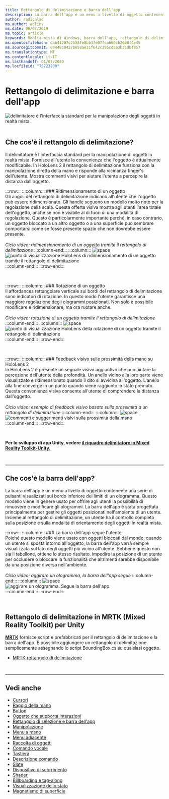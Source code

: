 ```yaml
---
title: Rettangolo di delimitazione e barra dell'app
description: La barra dell'app è un menu a livello di oggetto contenente una serie di pulsanti visualizzati sul bordo inferiore dei limiti di un ologramma.
author: radicalad
ms.author: adlinv
ms.date: 06/07/2019
ms.topic: article
keywords: Realtà mista di Windows, barra dell'app, rettangolo di delimitazione
ms.openlocfilehash: dab41207c2558fe8bb3fe07fca666cb2668f4e45
ms.sourcegitcommit: 6844930427b658ae31f642c395cd8a3b3cdbf857
ms.translationtype: MT
ms.contentlocale: it-IT
ms.lasthandoff: 01/07/2020
ms.locfileid: "75723200"
---
```

# <a name="bounding-box-and-app-bar"></a>Rettangolo di delimitazione e barra dell'app
![delimitatore è l'interfaccia standard per la manipolazione degli oggetti in realtà mista.](images/UX/UX_Hero_BoundingBox.jpg)<br>
<br>

## <a name="what-is-the-bounding-box"></a>Che cos'è il rettangolo di delimitazione?

Il delimitatore è l'interfaccia standard per la manipolazione di oggetti in realtà mista. Fornisce all'utente la convenienza che l'oggetto è attualmente modificabile. In HoloLens 2 il rettangolo di delimitazione funziona con la manipolazione diretta della mano e risponde alla vicinanza finger's dell'utente. Mostra commenti visivi per aiutare l'utente a percepire la distanza dall'oggetto.

:::row:::
    :::column:::
        ### <a name="scaling-an-objectbr"></a>Ridimensionamento di un oggetto<br>
        Gli angoli del rettangolo di delimitazione indicano all'utente che l'oggetto può essere ridimensionato. Gli handle seguono un modello molto noto per la regolazione della scala. Questa offerta visiva mostra agli utenti l'area totale dell'oggetto, anche se non è visibile al di fuori di una modalità di regolazione. Questo è particolarmente importante perché, in caso contrario, un oggetto bloccato a un altro oggetto o a una superficie può sembrare comportarsi come se fosse presente spazio che non dovrebbe essere presente.<br>
        <br>
        *Ciclo video: ridimensionamento di un oggetto tramite il rettangolo di delimitazione*
    :::column-end:::
        :::column:::
        ![space](images/spacer-20x582.png)<br>
       ![punto di visualizzazione HoloLens di ridimensionamento di un oggetto tramite il rettangolo di delimitazione](images/HoloLens2_BoundingBox.gif)<br>
    :::column-end:::
:::row-end:::

<br>

:::row:::
    :::column:::
        ### <a name="rotating-an-objectbr"></a>Rotazione di un oggetto<br>
        Il affordances rettangolare verticale sui bordi del rettangolo di delimitazione sono indicatori di rotazione. In questo modo l'utente garantisce una maggiore regolazione degli ologrammi posizionati. Non solo è possibile modificare e ridimensionare, ma ora ruotare anche.<br>
        <br>
        *Ciclo video: rotazione di un oggetto tramite il rettangolo di delimitazione*
    :::column-end:::
        :::column:::
        ![space](images/spacer-20x582.png)<br>
       ![punto di visualizzazione HoloLens della rotazione di un oggetto tramite il rettangolo di delimitazione](images/HoloLens2_BoundingBox_Rotate.gif)<br>
    :::column-end:::
:::row-end:::

<br>

:::row:::
    :::column:::
        ### <a name="visual-feedback-on-hand-proximity-on-hololens-2br"></a>Feedback visivo sulle prossimità della mano su HoloLens 2<br>
        In HoloLens 2 è presente un segnale visivo aggiuntivo che può aiutare la percezione dell'utente della profondità. Un anello vicino alla loro parte viene visualizzato e ridimensionato quando il dito si avvicina all'oggetto. L'anello alla fine converge in un punto quando viene raggiunto lo stato premuto. Questa convenienza visiva consente all'utente di comprendere la distanza dall'oggetto.<br>
        <br>
        *Ciclo video: esempio di feedback visivo basato sulla prossimità a un rettangolo di delimitazione*
    :::column-end:::
        :::column:::
        ![space](images/spacer-20x582.png)<br>
       ![commenti e suggerimenti visivi sulla prossimità della mano](images/HoloLens2_Proximity.gif)<br>
    :::column-end:::
:::row-end:::

<br>

**Per lo sviluppo di app Unity, vedere [il riquadro delimitatore in Mixed Reality Toolkit-Unity.](https://microsoft.github.io/MixedRealityToolkit-Unity/Documentation/README_BoundingBox.html)**

<br>

---

## <a name="what-is-the-app-bar"></a>Che cos'è la barra dell'app?

La barra dell'app è un menu a livello di oggetto contenente una serie di pulsanti visualizzati sul bordo inferiore dei limiti di un ologramma. Questo modello viene in genere usato per offrire agli utenti la possibilità di rimuovere e modificare gli ologrammi. La barra dell'app è stata progettata principalmente per gestire gli oggetti posizionati nell'ambiente di un utente. Insieme al rettangolo di delimitazione, un utente ha il controllo completo sulla posizione e sulla modalità di orientamento degli oggetti in realtà mista.

:::row:::
    :::column:::
        ### <a name="the-app-bar-follows-the-userbr"></a>La barra dell'app segue l'utente<br>
        Poiché questo modello viene usato con oggetti bloccati dal mondo, quando un utente si sposta intorno all'oggetto, la barra dell'app verrà sempre visualizzata sul lato degli oggetti più vicino all'utente. Sebbene questo non sia il tabellone, ottiene lo stesso risultato. impedire la posizione di un utente per occludere o bloccare la funzionalità che altrimenti sarebbe disponibile da una posizione diversa nell'ambiente. <br>
        <br>
        *Ciclo video: aggirare un ologramma, la barra dell'app segue*
    :::column-end:::
        :::column:::
        ![space](images/spacer-20x582.png)<br>
       ![aggirare un ologramma. Segue la barra dell'app.](images/HoloLens2_AppBarFollowing.gif)<br>
    :::column-end:::
:::row-end:::

<br>


## <a name="bounding-box-in-mrtk-mixed-reality-toolkit-for-unity"></a>Rettangolo di delimitazione in MRTK (Mixed Reality Toolkit) per Unity
**[MRTK](https://github.com/Microsoft/MixedRealityToolkit-Unity)** fornisce script e prefabbricati per il rettangolo di delimitazione e la barra dell'app. È possibile aggiungere un rettangolo di delimitazione semplicemente assegnando lo script BoundingBox.cs su qualsiasi oggetto.

* [MRTK-rettangolo di delimitazione](https://microsoft.github.io/MixedRealityToolkit-Unity/Documentation/README_BoundingBox.html)


<br>

---


## <a name="see-also"></a>Vedi anche

* [Cursori](cursors.md)
* [Raggio della mano](point-and-commit.md)
* [Button](button.md)
* [Oggetto che supporta interazioni](interactable-object.md)
* [Rettangolo di selezione e barra dell'app](app-bar-and-bounding-box.md)
* [Manipolazione](direct-manipulation.md)
* [Menu a mano](hand-menu.md)
* [Menu adiacente](near-menu.md)
* [Raccolta di oggetti](object-collection.md)
* [Comando vocale](voice-input.md)
* [Tastiera](keyboard.md)
* [Descrizione comando](tooltip.md)
* [Slate](slate.md)
* [Dispositivo di scorrimento](slider.md)
* [Shader](shader.md)
* [Billboarding e tag-along](billboarding-and-tag-along.md)
* [Visualizzazione dello stato](progress.md)
* [Magnetismo di superficie](surface-magnetism.md)
